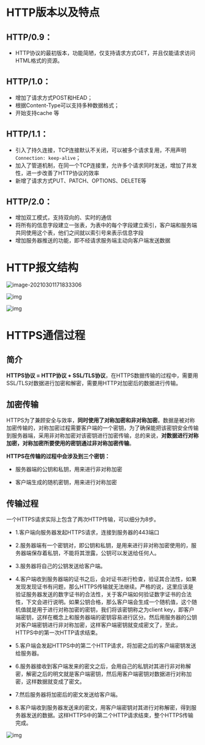 # HTTP版本以及特点

## **HTTP/0.9：**

- HTTP协议的最初版本，功能简陋，仅支持请求方式GET，并且仅能请求访问HTML格式的资源。

## **HTTP/1.0：**

- 增加了请求方式POST和HEAD；
- 根据Content-Type可以支持多种数据格式；
- 开始支持cache 等

## **HTTP/1.1：**

- 引入了持久连接，TCP连接默认不关闭，可以被多个请求复用，不用声明`Connection: keep-alive`；
- 加入了管道机制，在同一个TCP连接里，允许多个请求同时发送，增加了并发性，进一步改善了HTTP协议的效率
- 新增了请求方式PUT、PATCH、OPTIONS、DELETE等

## **HTTP/2.0：**

- 增加双工模式，支持双向的、实时的通信
- 将所有的信息字段建立一张表，为表中的每个字段建立索引，客户端和服务端共同使用这个表，他们之间就以索引号来表示信息字段
- 增加服务器推送的功能，即不经请求服务端主动向客户端发送数据



# HTTP报文结构

![image-20210301171833306](/Users/afuka/Documents/Typora/服务端积累/assert/image-20210301171833306.png)

![img](/Users/afuka/Documents/Typora/服务端积累/assert/885859-20190724173230609-1990595514.png)

![img](/Users/afuka/Documents/Typora/服务端积累/assert/885859-20190724173242717-440362909.png)



# HTTPS通信过程

## 简介

**HTTPS协议 = HTTP协议 + SSL/TLS协议**，在HTTPS数据传输的过程中，需要用SSL/TLS对数据进行加密和解密，需要用HTTP对加密后的数据进行传输。

## 加密传输

HTTPS为了兼顾安全与效率，**同时使用了对称加密和非对称加密**。数据是被对称加密传输的，对称加密过程需要客户端的一个密钥，为了确保能把该密钥安全传输到服务器端，采用非对称加密对该密钥进行加密传输，总的来说，**对数据进行对称加密，对称加密所要使用的密钥通过非对称加密传输**。



**HTTPS在传输的过程中会涉及到三个密钥：**

- 服务器端的公钥和私钥，用来进行非对称加密

- 客户端生成的随机密钥，用来进行对称加密



## 传输过程

一个HTTPS请求实际上包含了两次HTTP传输，可以细分为8步。

- 1.客户端向服务器发起HTTPS请求，连接到服务器的443端口

- 2.服务器端有一个密钥对，即公钥和私钥，是用来进行非对称加密使用的，服务器端保存着私钥，不能将其泄露，公钥可以发送给任何人。

- 3.服务器将自己的公钥发送给客户端。

- 4.客户端收到服务器端的证书之后，会对证书进行检查，验证其合法性，如果发现发现证书有问题，那么HTTPS传输就无法继续。严格的说，这里应该是验证服务器发送的数字证书的合法性，关于客户端如何验证数字证书的合法性，下文会进行说明。如果公钥合格，那么客户端会生成一个随机值，这个随机值就是用于进行对称加密的密钥，我们将该密钥称之为client key，即客户端密钥，这样在概念上和服务器端的密钥容易进行区分。然后用服务器的公钥对客户端密钥进行非对称加密，这样客户端密钥就变成密文了，至此，HTTPS中的第一次HTTP请求结束。

- 5.客户端会发起HTTPS中的第二个HTTP请求，将加密之后的客户端密钥发送给服务器。

- 6.服务器接收到客户端发来的密文之后，会用自己的私钥对其进行非对称解密，解密之后的明文就是客户端密钥，然后用客户端密钥对数据进行对称加密，这样数据就变成了密文。

- 7.然后服务器将加密后的密文发送给客户端。

- 8.客户端收到服务器发送来的密文，用客户端密钥对其进行对称解密，得到服务器发送的数据。这样HTTPS中的第二个HTTP请求结束，整个HTTPS传输完成。





![img](https://upload-images.jianshu.io/upload_images/627325-dc83fef6ac2e6c88.png?imageMogr2/auto-orient/strip|imageView2/2/format/webp)